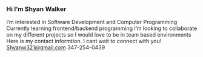 ### Hi I’m Shyan Walker 
I’m interested in Software Development and Computer Programming
Currently learning frontend/backend programming 
I’m looking to collaborate on my different projects so I would love to be in team based environments
Here is my contact informtion. I cant wait to connect with you!
      Shyanw321@gmail.com
      347-254-0439

